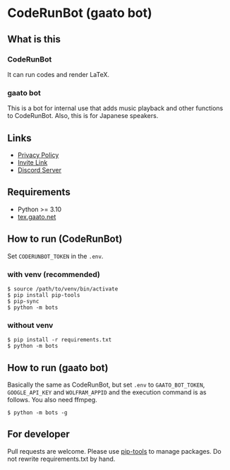# CodeRunBot (gaato bot)

## What is this

### CodeRunBot

It can run codes and render LaTeX.

### gaato bot

This is a bot for internal use that adds music playback and other functions to CodeRunBot. Also, this is for Japanese speakers.

## Links

- [Privacy Policy](bots/config/privacy-policy.md)
- [Invite Link](https://discord.com/api/oauth2/authorize?client_id=761428259241328680&permissions=0&scope=bot)
- [Discord Server](https://discord.gg/qRpYRTgvXM)

## Requirements

- Python >= 3.10
- [tex.gaato.net](https://github.com/gaato/tex.gaato.net)

## How to run (CodeRunBot)

Set `CODERUNBOT_TOKEN` in the `.env`.

### with venv (recommended)

```
$ source /path/to/venv/bin/activate
$ pip install pip-tools
$ pip-sync
$ python -m bots
```

### without venv

```
$ pip install -r requirements.txt
$ python -m bots
```

## How to run (gaato bot)

Basically the same as CodeRunBot, but set `.env` to `GAATO_BOT_TOKEN`, `GOOGLE_API_KEY` and `WOLFRAM_APPID` and the execution command is as follows. You also need ffmpeg.

```
$ python -m bots -g
```

## For developer

Pull requests are welcome.
Please use [pip-tools](https://github.com/jazzband/pip-tools) to manage packages.
Do not rewrite requirements.txt by hand.

